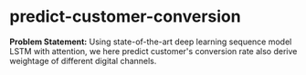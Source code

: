# predict-customer-conversion
**Problem Statement:** Using state-of-the-art deep learning sequence model LSTM with attention, we here predict customer's conversion rate also derive weightage of different digital channels.
